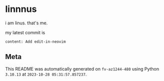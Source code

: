 # linnnus

i am linus. that's me.

my latest commit is

```
content: Add edit-in-neovim
```

## Meta

This README was automatically generated on `fv-az1244-480` using Python
`3.10.13` at `2023-10-28 05:31:57.857237`.
